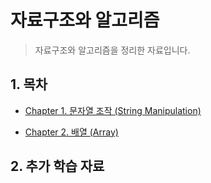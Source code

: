 # 자료구조와 알고리즘
> 자료구조와 알고리즘을 정리한 자료입니다.

## 1. 목차

* [Chapter 1. 문자열 조작 (String Manipulation)](./Chapter1/Chapter1)

* [Chapter 2. 배열 (Array)](./Chapter2/Chapter2)

## 2. 추가 학습 자료
